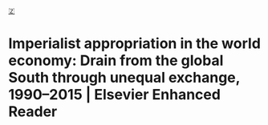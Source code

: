 [🇿](zotero://select/library/items/UHPWMIKD)


# Imperialist appropriation in the world economy: Drain from the global South through unequal exchange, 1990–2015 | Elsevier Enhanced Reader


